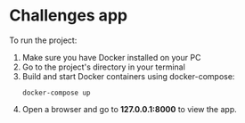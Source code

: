 # Challenges app

To run the project:
1) Make sure you have Docker installed on your PC
2) Go to the project's directory in your terminal
3) Build and start Docker containers using docker-compose:
    ```
    docker-compose up
    ```
4) Open a browser and go to **127.0.0.1:8000** to view the app.

